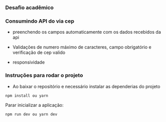 ### Desafio acadêmico

### Consumindo API do via cep

- preenchendo os campos automaticamente com os dados recebidos da api

- Validações de numero máximo de caracteres, campo obrigatório e verificação de cep valido

- responsividade

### Instruções para rodar o projeto

- Ao baixar o repositório e necessário instalar as dependerias do projeto

```
npm install ou yarn

```

Parar inicializar a aplicação:

```
npm run dev ou yarn dev
```
